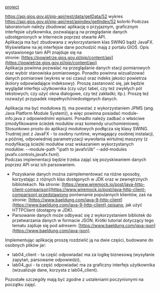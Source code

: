 [project](Notatki/Semestr%203/Języki%20programowania/Labolatoria/Labolatoria%204/Project/project.md)

https://api.gios.gov.pl/pjp-api/rest/data/getData/52 wykres
https://api.gios.gov.pl/pjp-api/rest/aqindex/getIndex/52 kolorki
Podczas laboratorium należy zbudować aplikację o przyjaznym, graficznym interfejsie użytkownika, pozwalającą na przeglądanie danych udostępnionych w Internecie poprzez otwarte API.  
Aplikacja ma być zbudowana z wykorzystaniem klas SWING bądź JavaFX. Wyświetlane na jej interfejsie dane pochodzić mają z portalu GIOŚ. Opis wystawionego tam API znajduje się na stronie: [https://powietrze.gios.gov.pl/pjp/content/api](https://powietrze.gios.gov.pl/pjp/content/api)  
Aplikacja powinna pozwalać na przeglądanie danych stacji pomiarowych oraz wybór stanowiska pomiarowego. Ponadto powinna wizualizować danych pomiarowe (wykres w osi czasu) oraz indeks jakości powietrza (kolory odpowiadające indeksowy). Proszę zastanowić się, jak będzie wyglądał interfejs użytkownika (czy użyć tabel, czy też zwykłych pól tekstowych; czy użyć okna dialogowe, czy też zakładki; itp.). Proszę też rozważyć przypadek niepełnych/niedostępnych danych.  
  
Aplikacja ma być modułowa (tj. ma powstać z wykorzystaniem JPMS (ang. Java Platform Module System)), a więc powinna posiadać module-info.java z odpowiednimi wpisami. Ponadto należy zadbać o właściwe zmodyfikowanie ścieżek modułów oraz komendy uruchomieniowej. Stosunkowo prosto do aplikacji modułowych podłącza się klasy SWING. Trudniej jest z JavaFX - to osobny runtime, wymagający osobnej instalacji, a później, odpowiedniej parametryzacji wywołania wirtulnej maszyny (z modyfikacją ścieżki modułów oraz wskazaniem wykorzystanych modułów: --module-path "\path to javafx\lib" --add-modules javafx.controls,javafx.fxml).  
Podczas implementacji będzie trzeba zająć się pozyskiwaniem danych poprzez API oraz ich parsowaniem.

- Pozyskanie danych można zaimplementować na różne sposoby, korzystając z różnych klas dostępnych w JDK oraz w zewnętrznych bibliotekach. Na stronie: [https://www.wiremock.io/post/java-http-client-comparison](https://www.wiremock.io/post/java-http-client-comparison) przedstawiono porównanie popularnych klientów, zaś na stronie: [https://www.baeldung.com/java-9-http-client](https://www.baeldung.com/java-9-http-client) opisano, jak użyć HTTPClient (dostępny w JDK).
- Parsowanie danych może odbywać się z wykorzystaniem bibliotek do przetwarzania danych w formacie JSON. Krótki tutorial dotyczący tego tematu zajduje się pod adresem: [https://www.baeldung.com/java-json](https://www.baeldung.com/java-json).

Implementując aplikację proszę rozdzielić ją na dwie części, budowane do osobnych plików jar:

- lab04_client - ta część odpowiadać ma za logikę biznesową (wysyłanie zapytań, parsowanie odpowiedzi),
- lab04_gui - ta część odpowiadać ma za graficzny interfejs użytkownika (wizualizuje dane, korzysta z lab04_client).

Pozostałe szczegóły mają być zgodne z ustaleniami poczynionymi na początku zajęć.